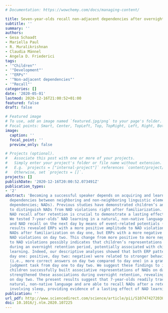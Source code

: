 ```yaml
---
# Documentation: https://wowchemy.com/docs/managing-content/

title: Seven-year-olds recall non-adjacent dependencies after overnight retention
subtitle: ''
summary: ''
authors:
- Gesa Schaadt
- Mariella Paul
- R. Muralikrishnan
- Claudia Männel
- Angela D. Friederici
tags:
- '"Children"'
- '"Development"'
- '"ERPs"'
- '"Non-adjacent dependencies"'
- '"Recall"'
categories: []
date: '2020-05-01'
lastmod: 2020-12-16T21:00:52+01:00
featured: false
draft: false

# Featured image
# To use, add an image named `featured.jpg/png` to your page's folder.
# Focal points: Smart, Center, TopLeft, Top, TopRight, Left, Right, BottomLeft, Bottom, BottomRight.
image:
  caption: ''
  focal_point: ''
  preview_only: false

# Projects (optional).
#   Associate this post with one or more of your projects.
#   Simply enter your project's folder or file name without extension.
#   E.g. `projects = ["internal-project"]` references `content/project/deep-learning/index.md`.
#   Otherwise, set `projects = []`.
projects: []
publishDate: '2020-12-16T20:00:52.073491Z'
publication_types:
- '2'
abstract: 'Becoming a successful speaker depends on acquiring and learning grammatical
  dependencies between neighboring and non-neighboring linguistic elements (non-adjacent
  dependencies; NADs). Previous studies have demonstrated children’s and adults’ ability
  to distinguish NADs from NAD violations right after familiarization. However, demonstrating
  NAD recall after retention is crucial to demonstrate a lasting effect of NAD learning.
  We tested 7-year-olds’ NAD learning in a natural, non-native language on one day
  and NAD recall on the next day by means of event-related potentials (ERPs). Our
  results revealed ERPs with a more positive amplitude to NAD violations than correct
  NADs after familiarization on day one, but ERPs with a more negative amplitude to
  NAD violations on day two. This change from more positive to more negative ERPs
  to NAD violations possibly indicates that children’s representations of NADs changed
  during an overnight retention period, potentially associated with children’s NAD
  learning. Indeed, our descriptive analyses showed that both ERP patterns (i.e.,
  day one: positive, day two: negative) were related to stronger behavioral improvement
  (i.e., more correct answers on day two compared to day one) in a grammaticality
  judgment task from day one to day two. We suggest these findings to indicate that
  children successfully built associative representations of NADs on day one and then
  strengthened these associations during overnight retention, revealing NAD recall
  on day two. The present results suggest that 7-year-olds readily track NADs in a
  natural, non-native language and are able to recall NADs after a retention period
  involving sleep, providing evidence of a lasting effect of NAD learning.'
publication: ''
url_pdf: http://www.sciencedirect.com/science/article/pii/S1074742720300691
doi: 10.1016/j.nlm.2020.107225
---
```


